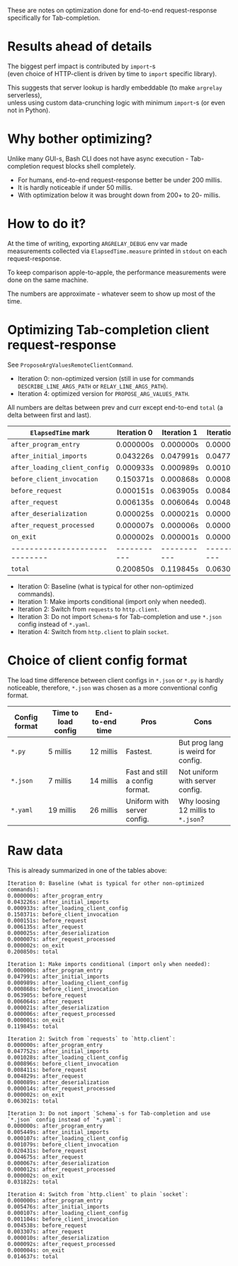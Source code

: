
These are notes on optimization done for end-to-end request-response specifically for Tab-completion.

# Results ahead of details

The biggest perf impact is contributed by `import`-s</br>
(even choice of HTTP-client is driven by time to `import` specific library).

This suggests that server lookup is hardly embeddable (to make `argrelay` serverless),</br>
unless using custom data-crunching logic with minimum `import`-s (or even not in Python).

# Why bother optimizing?

Unlike many GUI-s, Bash CLI does not have async execution -
Tab-completion request blocks shell completely.  

*   For humans, end-to-end request-response better be under 200 millis.
*   It is hardly noticeable if under 50 millis.
*   With optimization below it was brought down from 200+ to 20- millis.

# How to do it?

At the time of writing, exporting `ARGRELAY_DEBUG` env var made
measurements collected via `ElapsedTime.measure` printed in `stdout` on each request-response.

To keep comparison apple-to-apple, the performance measurements were done on the same machine.

The numbers are approximate - whatever seem to show up most of the time.

# Optimizing Tab-completion client request-response

See `ProposeArgValuesRemoteClientCommand`.

*   Iteration 0: non-optimized version (still in use for commands `DESCRIBE_LINE_ARGS_PATH` or `RELAY_LINE_ARGS_PATH`).
*   Iteration 4: optimized version for `PROPOSE_ARG_VALUES_PATH`.

All numbers are deltas between prev and curr except end-to-end `total` (a delta between first and last).

| `ElapsedTime` mark            | Iteration 0 | Iteration 1 | Iteration 2 | Iteration 3 | Iteration 4 |
|-------------------------------|-------------|-------------|-------------|-------------|-------------|
| `after_program_entry`         | 0.000000s   | 0.000000s   | 0.000000s   | 0.000000s   | 0.000000s   |
| `after_initial_imports`       | 0.043226s   | 0.047991s   | 0.047752s   | 0.005449s   | 0.005476s   |
| `after_loading_client_config` | 0.000933s   | 0.000989s   | 0.001028s   | 0.000107s   | 0.000107s   |
| `before_client_invocation`    | 0.150371s   | 0.000868s   | 0.000896s   | 0.001079s   | 0.001104s   |
| `before_request`              | 0.000151s   | 0.063905s   | 0.008411s   | 0.020431s   | 0.004538s   |
| `after_request`               | 0.006135s   | 0.006064s   | 0.004829s   | 0.004675s   | 0.003307s   |
| `after_deserialization`       | 0.000025s   | 0.000021s   | 0.000089s   | 0.000067s   | 0.000010s   |
| `after_request_processed`     | 0.000007s   | 0.000006s   | 0.000014s   | 0.000012s   | 0.000092s   |
| `on_exit`                     | 0.000002s   | 0.000001s   | 0.000002s   | 0.000002s   | 0.000004s   |
| ----------------------------- | ----------- | ----------- | ----------- | ----------- | ----------- |
| `total`                       | 0.200850s   | 0.119845s   | 0.063021s   | 0.031822s   | 0.014637s   |

*   Iteration 0: Baseline (what is typical for other non-optimized commands).
*   Iteration 1: Make imports conditional (import only when needed).
*   Iteration 2: Switch from `requests` to `http.client`.
*   Iteration 3: Do not import `Schema`-s for Tab-completion and use `*.json` config instead of `*.yaml`.
*   Iteration 4: Switch from `http.client` to plain `socket`.

# Choice of client config format

The load time difference between client configs in `*.json` or `*.py` is hardly noticeable,
therefore, `*.json` was chosen as a more conventional config format.

| Config format | Time to load config | End-to-end time | Pros                            | Cons                               |
|---------------|---------------------|-----------------|---------------------------------|------------------------------------|
| `*.py`        | 5 millis            | 12 millis       | Fastest.                        | But prog lang is weird for config. |
| `*.json`      | 7 millis            | 14 millis       | Fast and still a config format. | Not uniform with server config.    |
| `*.yaml`      | 19 millis           | 26 millis       | Uniform with server config.     | Why loosing 12 millis to `*.json`? |

# Raw data

This is already summarized in one of the tables above:

```
Iteration 0: Baseline (what is typical for other non-optimized commands):
0.000000s: after_program_entry
0.043226s: after_initial_imports
0.000933s: after_loading_client_config
0.150371s: before_client_invocation
0.000151s: before_request
0.006135s: after_request
0.000025s: after_deserialization
0.000007s: after_request_processed
0.000002s: on_exit
0.200850s: total

Iteration 1: Make imports conditional (import only when needed):
0.000000s: after_program_entry
0.047991s: after_initial_imports
0.000989s: after_loading_client_config
0.000868s: before_client_invocation
0.063905s: before_request
0.006064s: after_request
0.000021s: after_deserialization
0.000006s: after_request_processed
0.000001s: on_exit
0.119845s: total

Iteration 2: Switch from `requests` to `http.client`:
0.000000s: after_program_entry
0.047752s: after_initial_imports
0.001028s: after_loading_client_config
0.000896s: before_client_invocation
0.008411s: before_request
0.004829s: after_request
0.000089s: after_deserialization
0.000014s: after_request_processed
0.000002s: on_exit
0.063021s: total

Iteration 3: Do not import `Schema`-s for Tab-completion and use `*.json` config instead of `*.yaml`:
0.000000s: after_program_entry
0.005449s: after_initial_imports
0.000107s: after_loading_client_config
0.001079s: before_client_invocation
0.020431s: before_request
0.004675s: after_request
0.000067s: after_deserialization
0.000012s: after_request_processed
0.000002s: on_exit
0.031822s: total

Iteration 4: Switch from `http.client` to plain `socket`:
0.000000s: after_program_entry
0.005476s: after_initial_imports
0.000107s: after_loading_client_config
0.001104s: before_client_invocation
0.004538s: before_request
0.003307s: after_request
0.000010s: after_deserialization
0.000092s: after_request_processed
0.000004s: on_exit
0.014637s: total
```

